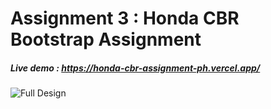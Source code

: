 # Assignment 3 : Honda CBR Bootstrap Assignment

##### Live demo : https://honda-cbr-assignment-ph.vercel.app/
![Full Design](./fulldesign.png)